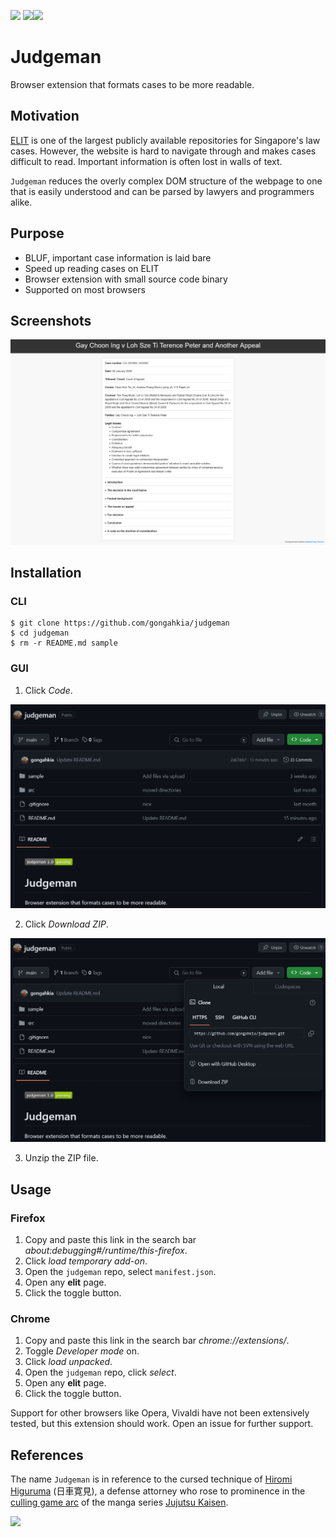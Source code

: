 [![](https://img.shields.io/badge/judgeman_1.0-passing-green)](https://github.com/gongahkia/judgeman/releases/tag/1.0) [![](https://img.shields.io/badge/judgeman_2.0-passing-green)](https://github.com/gongahkia/judgeman/releases/tag/2.0)[![](https://img.shields.io/badge/judgeman_3.0-deprecated-red)](https://github.com/gongahkia/judgeman/releases/tag/3.0) 

# Judgeman

Browser extension that formats cases to be more readable.

## Motivation

[ELIT](https://www.elitigation.sg/_layouts/IELS/HomePage/Pages/Home.aspx) is one of the largest publicly available repositories for Singapore's law cases. However, the website is hard to navigate through and makes cases difficult to read. Important information is often lost in walls of text.

`Judgeman` reduces the overly complex DOM structure of the webpage to one that is easily understood and can be parsed by lawyers and programmers alike.

## Purpose

* BLUF, important case information is laid bare
* Speed up reading cases on ELIT
* Browser extension with small source code binary
* Supported on most browsers

## Screenshots

![](./archive/judgeman_v1/asset/screenshot-1.png)

## Installation

### CLI

```console
$ git clone https://github.com/gongahkia/judgeman
$ cd judgeman
$ rm -r README.md sample
```

### GUI

1. Click *Code*.

![](./archive/judgeman_v1/asset/install-1.png)

2. Click *Download ZIP*.

![](./archive/judgeman_v1/asset/install-2.png)

3. Unzip the ZIP file. 

## Usage

### Firefox
1. Copy and paste this link in the search bar *about:debugging#/runtime/this-firefox*.
2. Click *load temporary add-on*.
3. Open the `judgeman` repo, select `manifest.json`.
4. Open any **elit** page.
5. Click the toggle button.

### Chrome

1. Copy and paste this link in the search bar *chrome://extensions/*.
2. Toggle *Developer mode* on.
3. Click *load unpacked*.
4. Open the `judgeman` repo, click *select*.
5. Open any **elit** page.
6. Click the toggle button.

Support for other browsers like Opera, Vivaldi have not been extensively tested, but this extension should work. Open an issue for further support.

## References

The name `Judgeman` is in reference to the cursed technique of [Hiromi Higuruma](https://jujutsu-kaisen.fandom.com/wiki/Hiromi_Higuruma) (日車寛見), a defense attorney who rose to prominence in the [culling game arc](https://jujutsu-kaisen.fandom.com/wiki/Culling_Game_Arc) of the manga series [Jujutsu Kaisen](https://jujutsu-kaisen.fandom.com/wiki/Jujutsu_Kaisen_Wiki).

![](https://64.media.tumblr.com/2a449b56b7bf13ef94308fa4708b71fc/9f2fa11c67b698f5-4b/s1280x1920/83db52625d6df7b945b482183d12542a561407ab.png)
